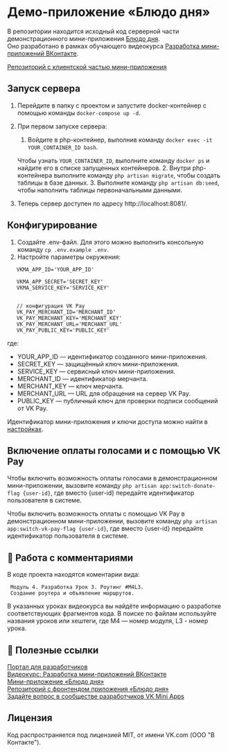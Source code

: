# Демо-приложение «Блюдо дня»

В репозитории находится исходный код серверной части демонстрационного мини-приложения [Блюдо дня](https://vk.com/app51773283).  
Оно разработано в рамках обучающего видеокурса [Разработка мини-приложений ВКонтакте](https://dev.vk.com/ru/mini-apps/learning/course).

[Репозиторий с клиентской частью мини-приложения](https://github.com/VKCOM/vk-mini-apps-course-frontend)

## Запуск сервера
1. Перейдите в папку с проектом и запустите docker-контейнер с помощью команды `docker-compose up -d`.
2. При первом запуске сервера:
    1. Войдите в php-контейнер, выполнив команду `docker exec -it YOUR_CONTAINER_ID bash`.

   Чтобы узнать `YOUR_CONTAINER_ID`, выполните команду `docker ps` и найдите его в списке запущенных контейнеров.
    2. Внутри php-контейнера выполните команду `php artisan migrate`, чтобы создать таблицы в базе данных.
    3. Выполните команду `php artisan db:seed`, чтобы наполнить таблицы первоначальными данными.
4. Теперь сервер доступен по адресу http://localhost:8081/.

## Конфигурирование
1. Создайте .env-файл. Для этого можно выполнить консольную команду `cp .env.example .env`.
2. Настройте параметры окружения:

```
   VKMA_APP_ID='YOUR_APP_ID'

   VKMA_APP_SECRET='SECRET_KEY'
   VKMA_SERVICE_KEY='SERVICE_KEY'


   // конфигурация VK Pay
   VK_PAY_MERCHANT_ID='MERCHANT_ID'
   VK_PAY_MERCHANT_KEY='MERCHANT_KEY'
   VK_PAY_MERCHANT_URL='MERCHANT_URL'
   VK_PAY_PUBLIC_KEY='PUBLIC_KEY'
```
где:

- YOUR_APP_ID — идентификатор созданного мини-приложения.
- SECRET_KEY — защищённый ключ мини-приложения.
- SERVICE_KEY — сервисный ключ мини-приложения.
- MERCHANT_ID — идентификатор мерчанта.
- MERCHANT_KEY — ключ мерчанта.
- MERCHANT_URL — URL для обращения на сервер VK Pay.
- PUBLIC_KEY — публичный ключ для проверки подписи сообщений от VK Pay.

Идентификатор мини-приложения и ключи доступа можно найти в [настройках](https://dev.vk.com/ru/mini-apps/management/settings).

## Включение оплаты голосами и с помощью VK Pay
Чтобы включить возможность оплаты голосами в демонстрационном мини-приложении, вызовите команду
`php artisan app:switch-donate-flag {user-id}`, где вместо {user-id} передайте идентификатор пользователя в системе.

Чтобы включить возможность оплаты с помощью VK Pay в демонстрационном мини-приложении, вызовите команду
`php artisan app:switch-vk-pay-flag {user-id}`, где вместо {user-id} передайте идентификатор пользователя в системе.


## 🔎 Работа с комментариями
В коде проекта находятся коментарии вида:

```
 Модуль 4. Разработка Урок 3. Роутинг #M4L3.
 Создание роутера и объявление маршрутов.
```

В указанных уроках видеокурса вы найдёте информацию о разработке соответствующих фрагментов кода.
В поиске по файлам используйте названия уроков или хештеги, где M4 — номер модуля, L3 - номер урока.


## 📎 Полезные ссылки
[Портал для разработчиков](https://dev.vk.com/ru/guide)  
[Видеокурс: Разработка мини-приложений ВКонтакте](https://dev.vk.com/ru/mini-apps/learning/course)  
[Мини-приложение «Блюдо дня»](https://vk.com/app51773283)  
[Репозиторий с фронтендом приложения «Блюдо дня»](https://github.com/VKCOM/vk-mini-apps-course-frontend)  
[Задайте вопрос в сообществе разработчиков VK Mini Apps](https://vk.com/vkappsdev)

## Лицензия
Код распространяется под лицензией MIT, от имени VK.com (ООО "В Контакте").
